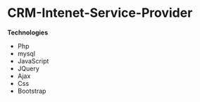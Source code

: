 # CRM-Intenet-Service-Provider
**Technologies**
- Php
- mysql
- JavaScript
- JQuery
- Ajax
- Css
- Bootstrap 
